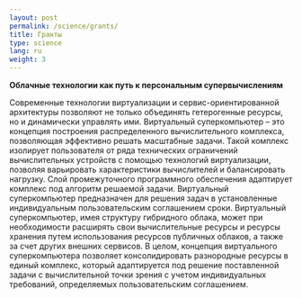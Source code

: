```yaml
---
layout: post
permalink: /science/grants/
title: Гранты
type: science
lang: ru
weight: 3
---
```

**Облачные технологии как путь к персональным супервычислениям**

Современные технологии виртуализации и сервис-ориентированной архитектуры позволяют не только объединять гетерогенные ресурсы, но и динамически управлять ими. Виртуальный суперкомпьютер – это концепция построения распределенного вычислительного комплекса, позволяющая эффективно решать масштабные задачи. Такой комплекс изолирует пользователя от ряда технических ограничений вычислительных устройств с помощью технологий виртуализации, позволяя варьировать характеристики вычислителей и балансировать нагрузку. Слой промежуточного программного обеспечения адаптирует комплекс под алгоритм решаемой задачи. Виртуальный суперкомпьютер предназначен для решения задач в установленные индивидуальным пользовательским соглашением сроки. Виртуальный суперкомпьютер, имея структуру гибридного облака, может при необходимости расширять свои вычислительные ресурсы и ресурсы хранения путем использования ресурсов публичных облаков, а также за счет других внешних сервисов. В целом, концепция виртуального суперкомпьютера позволяет консолидировать разнородные ресурсы в единый комплекс, который адаптируется под решение поставленной задачи с вычислительной точки зрения с учетом индивидуальных требований, определяемых пользовательским соглашением.
